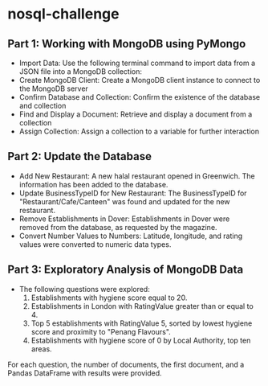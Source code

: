 # nosql-challenge

## Part 1: Working with MongoDB using PyMongo
- Import Data: Use the following terminal command to import data from a JSON file into a MongoDB collection:
- Create MongoDB Client: Create a MongoDB client instance to connect to the MongoDB server
- Confirm Database and Collection: Confirm the existence of the database and collection
- Find and Display a Document: Retrieve and display a document from a collection
- Assign Collection: Assign a collection to a variable for further interaction
  
## Part 2: Update the Database
- Add New Restaurant: A new halal restaurant opened in Greenwich. The information has been added to the database.
- Update BusinessTypeID for New Restaurant: The BusinessTypeID for "Restaurant/Cafe/Canteen" was found and updated for the new restaurant.
- Remove Establishments in Dover: Establishments in Dover were removed from the database, as requested by the magazine.
- Convert Number Values to Numbers: Latitude, longitude, and rating values were converted to numeric data types.
## Part 3: Exploratory Analysis of MongoDB Data
- The following questions were explored:
    1. Establishments with hygiene score equal to 20.
    2. Establishments in London with RatingValue greater than or equal to 4.
    3. Top 5 establishments with RatingValue 5, sorted by lowest hygiene score and proximity to "Penang Flavours".
    4. Establishments with hygiene score of 0 by Local Authority, top ten areas.

For each question, the number of documents, the first document, and a Pandas DataFrame with results were provided.
